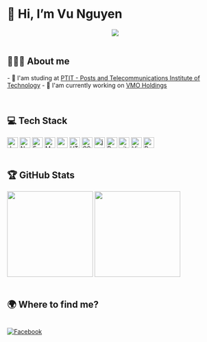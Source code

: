 <div class="header">
    <h1>👋 Hi, I’m Vu Nguyen </h1>
    <div align="center">
        <img src="https://c.tenor.com/2uyENRmiUt0AAAAC/coding.gif"/>
    </div>
</div>
<br>

<div class="aboutme">
    <h2> 👨🏽‍💻 About me </h2>
    <p>
    - 🏫 I'am studing at <a href="https://portal.ptit.edu.vn/">PTIT - Posts and Telecommunications Institute of Technology</a>
    - 🏫 I'am currently working on <a href="https://www.vmogroup.com">VMO Holdings</a>
    </p>
</div>
<br>

<div class="Techstack">
    <h2> 💻 Tech Stack</h2>
    <span>
        <img
            src="https://img.shields.io/badge/JavaScript-F7DF1E?style=for-the-badge&logo=javascript&logoColor=black"
            alt="JavaScript logo"
            title="JavaScript"
            height="25"/>
    </span>
    <span>
        <img
            src="https://img.shields.io/badge/Node.js-43853D?style=for-the-badge&logo=node.js&logoColor=white"
            alt="Node.js logo"
            title="Node.js"
            height="25"/>
    </span>
    <span>
        <img
            src="https://img.shields.io/badge/Express.js-404D59?style=for-the-badge"
            alt="Express.js logo"
            title="Express.js"
            height="25"/>
    </span>
    <span>
        <img
            src="https://img.shields.io/badge/MongoDB-4EA94B?style=for-the-badge&logo=mongodb&logoColor=white"
            alt="MongoDB logo"
            title="MongoDB"
            height="25"/>
    </span>
    <span>
        <img
            src="https://img.shields.io/badge/MySQL-005C84?style=for-the-badge&logo=mysql&logoColor=white"
            alt="mysql logo"
            title="Mysql"
            height="25"/>
    </span>
    <span>
        <img
            src="https://img.shields.io/badge/HTML5-E34F26?style=for-the-badge&logo=html5&logoColor=white"
            alt="HTML5 logo"
            title="HTML5"
            height="25"/>
    </span>
    <span>
        <img
            src="https://img.shields.io/badge/CSS3-1572B6?style=for-the-badge&logo=css3&logoColor=white"
            alt="CSS3 logo"
            title="CSS3"
            height="25"/>
    </span>
    <span>
        <img
            src="https://img.shields.io/badge/Java-ED8B00?style=for-the-badge&logo=java&logoColor=white"
            alt="java logo"
            title="java"
            height="25"/>
    </span>
    <span>
        <img
            src="https://img.shields.io/badge/Bootstrap-563D7C?style=for-the-badge&logo=bootstrap&logoColor=white"
            alt="Bootstrap logo"
            title="Bootstrap"
            height="25"/>
    </span>
    <span>
        <img
            src="https://img.shields.io/badge/GitHub-100000?style=for-the-badge&logo=github&logoColor=white"
            alt="git logo"
            title="git"
            height="25"/>
    </span>
    <span>
        <img
            src="https://img.shields.io/badge/Visual_Studio_Code-0078D4?style=for-the-badge&logo=visual%20studio%20code&logoColor=white"
            alt="Visual Studio Code logo"
            title="Visual Studio Code"
            height="25"/>
    </span>
    <span>
        <img
            src="https://img.shields.io/badge/Python-3776AB?style=for-the-badge&logo=python&logoColor=white"
            alt="Python logo"
            title="Python"
            height="25"/>
    </span>
</div>
<br>

<div class="githubstats">
    <h2>️🏆 GitHub Stats</h2>
        <img
            height="200"
            src="https://github-readme-stats.vercel.app/api?username=nguyen227&show_icons=true&theme=react&border_color=61dafb&hide_border=true"/>
        <img
            height="200"
            src="https://github-readme-stats.vercel.app/api/top-langs/?username=nguyen227&hide=c%23,powershell,Mathematica,Ruby,Objective-C,Objective-C%2b%2b,Cuda&title_color=61dafb&text_color=ffffff&icon_color=61dafb&bg_color=20232a&langs_count=8&layout=compact&border_color=61dafb&hide_border=true"/>
</div>
<br>

<div class="wheretofindme">
    <h2>🌍 Where to find me?</h2>
    <br>
    <a href="https://www.facebook.com/vunguyen.2702">
        <img src="https://img.shields.io/badge/Facebook-1877F2?style=for-the-badge&logo=facebook&logoColor=white"
            alt="Facebook"/>
    </a>
</div>

